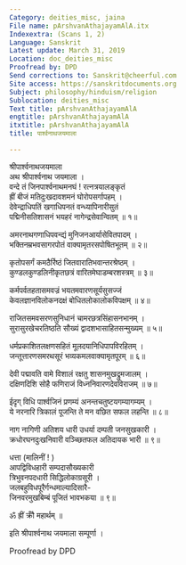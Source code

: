 ```yaml
---
Category: deities_misc, jaina
File name: pArshvanAthajayamAlA.itx
Indexextra: (Scans 1, 2)
Language: Sanskrit
Latest update: March 31, 2019
Location: doc_deities_misc
Proofread by: DPD
Send corrections to: Sanskrit@cheerful.com
Site access: https://sanskritdocuments.org
Subject: philosophy/hinduism/religion
Sublocation: deities_misc
Text title: pArshvanAthajayamAlA
engtitle: pArshvanAthajayamAlA
itxtitle: pArshvanAthajayamAlA
title: पार्श्वनाथजयमाला

---
```

  
 श्रीपार्श्वनाथजयमाला   
अथ श्रीपार्श्वनाथ जयमाला ।  
वन्दे तं जिनपार्श्वनाथमनघं  !  रत्नत्रयालङ्कृतं  
     ह्रीं बीजं मतिदुःखदावशमनं घोरोपसर्गापहम् ।  
देवेन्द्राधिपतिं खगाधिपनतं वन्ध्यापिनारीसुतं  
     पद्मिनीसतिशासनं भयहरं नागेन्द्रसेवान्वितम् ॥ १॥  
  
अमरनाथगणाधिपवन्द्यं मुनिजनआर्यासेवितपादम् ।  
भक्तिनम्रभवसागरपोतं वाक्यामृतरसपोषितभूतम् ॥ २॥  
  
कृतोपसर्गं कमठैर्रिष्ठं जितवारातिभवान्तरश्रेष्ठम् ।  
कुण्डलकुण्डलिनीकृतछत्रं वारितमेघाडम्बरशस्त्रम् ॥ ३॥  
  
कर्मपर्वतहतासमवज्रं भयतमवारणसूर्यसुसज्जं  
केवलज्ञानविलोकनदक्षं बोधितलोकालोकविपक्षम् ॥ ४॥  
  
राजितसमवसरणसुनिधानं चामरछत्रसिंहासनभानम् ।  
सुरासुरखेचरतिष्ठति सौख्यं द्वादशभासाहितसन्मुख्यम् ॥ ५॥  
  
धर्मप्रकाशितलक्षणसहितं मूलदयानिधिपापविरहितम् ।  
जन्तूत्तारणसमरथसूरं भव्यकमलवाक्यामृतपूरम् ॥ ६॥  
  
देवी पद्मावति वामे विशालं रक्षतु शासनमुखद्रुमजालम् ।  
दक्षिणदिशि सोहै फणिराजं विध्ननिवारणदेवविराजम् ॥ ७॥  
  
ईदृग् विधि पार्श्वजिनं प्रणम्यं अनन्तचतुष्टयगम्यागम्यम् ।  
ये नरनारि त्रिकालं पूजन्ति ते मन वछित सफल लहन्ति ॥ ८॥  
  
नाग नागिणी अतिशय धारी उधर्या दम्पती जनसुखकारी ।  
क्रधोरघनदुःखनिवारी वञ्च्छितफल अतिदायक भारी ॥ ९॥  
  
धत्ता (मालिनीं !  )  
आपद्विविधहारी सम्पदासौख्यकारी  
त्रिभुवनपदधारी सिद्धिलोकाग्रसूरी ।  
जलबहुविधपूरैर्गन्धमाल्यादिसारै-  
जिनवरमुखबिम्बं पूजितं भावभकया ॥ ९॥  
  
ॐ ह्रीं क्रौँ महार्थम् ॥  
  
इति श्रीपार्श्वनाथ जयमाला सम्पूर्णा ।  
  
  
Proofread by DPD  
  
